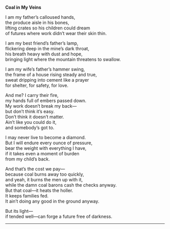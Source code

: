 **Coal in My Veins**  

I am my father’s calloused hands,  
the produce aisle in his bones,  
lifting crates so his children could dream  
of futures where work didn’t wear their skin thin.  

I am my best friend’s father’s lamp,  
flickering deep in the mine’s dark throat,  
his breath heavy with dust and hope,  
bringing light where the mountain threatens to swallow.  

I am my wife’s father’s hammer swing,  
the frame of a house rising steady and true,  
sweat dripping into cement like a prayer  
for shelter, for safety, for love.  

And me? I carry their fire,  
my hands full of embers passed down.  
My work doesn’t break my back—  
but don’t think it’s easy.  
Don’t think it doesn’t matter.  
Ain’t like you could do it,  
and somebody’s got to.  

I may never live to become a diamond.  
But I will endure every ounce of pressure,  
bear the weight with everything I have,  
if it takes even a moment of burden  
from my child’s back.  

And that’s the cost we pay—  
because coal burns away too quickly,  
and yeah, it burns the men up with it,  
while the damn coal barons cash the checks anyway.  
But that coal—it heats the holler.  
It keeps families fed.  
It ain’t doing any good in the ground anyway.  

But its light—  
if tended well—can forge a future free of darkness.

---